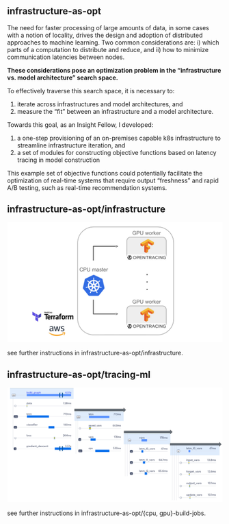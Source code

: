 ## infrastructure-as-opt

The need for faster processing of large amounts of data, in some cases with a notion of locality, drives the design and adoption of distributed approaches to machine learning. Two common considerations are: i) which parts of a computation to distribute and reduce, and ii) how to minimize communication latencies between nodes.

**These considerations pose an optimization problem in the “infrastructure vs. model architecture” search space.** 

To effectively traverse this search space, it is necessary to:
1) iterate across infrastructures and model architectures, and
2) measure the “fit” between an infrastructure and a model architecture.

Towards this goal, as an Insight Fellow, I developed: 
1) a one-step provisioning of an on-premises capable k8s infrastructure to streamline infrastructure iteration, and
2) a set of modules for constructing objective functions based on latency tracing in model construction

This example set of objective functions could potentially facilitate the optimization of real-time systems that require output “freshness” and rapid A/B testing, such as real-time recommendation systems.

## infrastructure-as-opt/infrastructure

![infra_example](https://github.com/alfin3/tracedistml/blob/master/images/infra_image.jpg)

see further instructions in infrastructure-as-opt/infrastructure.

## infrastructure-as-opt/tracing-ml

![latencies_explorer](https://github.com/alfin3/tracedistml/blob/master/images/latencies_explorer.jpg)

see further instructions in infrastructure-as-opt/{cpu, gpu}-build-jobs.
